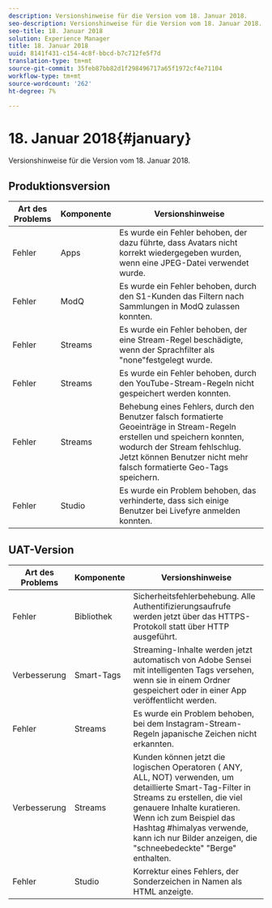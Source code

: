 ```yaml
---
description: Versionshinweise für die Version vom 18. Januar 2018.
seo-description: Versionshinweise für die Version vom 18. Januar 2018.
seo-title: 18. Januar 2018
solution: Experience Manager
title: 18. Januar 2018
uuid: 8141f431-c154-4c8f-bbcd-b7c712fe5f7d
translation-type: tm+mt
source-git-commit: 35feb87bb82d1f298496717a65f1972cf4e71104
workflow-type: tm+mt
source-wordcount: '262'
ht-degree: 7%

---
```



# 18. Januar 2018{#january}

Versionshinweise für die Version vom 18. Januar 2018.

## Produktionsversion

| **Art des Problems** | **Komponente** | **Versionshinweise** |
|---|---|---|
| Fehler | Apps | Es wurde ein Fehler behoben, der dazu führte, dass Avatars nicht korrekt wiedergegeben wurden, wenn eine JPEG-Datei verwendet wurde. |
| Fehler | ModQ | Es wurde ein Fehler behoben, durch den S1-Kunden das Filtern nach Sammlungen in ModQ zulassen konnten. |
| Fehler | Streams | Es wurde ein Fehler behoben, der eine Stream-Regel beschädigte, wenn der Sprachfilter als &quot;none&quot;festgelegt wurde. |
| Fehler | Streams | Es wurde ein Fehler behoben, durch den YouTube-Stream-Regeln nicht gespeichert werden konnten. |
| Fehler | Streams | Behebung eines Fehlers, durch den Benutzer falsch formatierte Geoeinträge in Stream-Regeln erstellen und speichern konnten, wodurch der Stream fehlschlug. Jetzt können Benutzer nicht mehr falsch formatierte Geo-Tags speichern. |
| Fehler | Studio | Es wurde ein Problem behoben, das verhinderte, dass sich einige Benutzer bei Livefyre anmelden konnten. |

## UAT-Version

| **Art des Problems** | **Komponente** | **Versionshinweise** |
|---|---|---|
| Fehler | Bibliothek | Sicherheitsfehlerbehebung. Alle Authentifizierungsaufrufe werden jetzt über das HTTPS-Protokoll statt über HTTP ausgeführt. |
| Verbesserung | Smart-Tags | Streaming-Inhalte werden jetzt automatisch von Adobe Sensei mit intelligenten Tags versehen, wenn sie in einem Ordner gespeichert oder in einer App veröffentlicht werden. |
| Fehler | Streams | Es wurde ein Problem behoben, bei dem Instagram-Stream-Regeln japanische Zeichen nicht erkannten. |
| Verbesserung | Streams | Kunden können jetzt die logischen Operatoren ( ANY, ALL, NOT) verwenden, um detaillierte Smart-Tag-Filter in Streams zu erstellen, die viel genauere Inhalte kuratieren. Wenn ich zum Beispiel das Hashtag #himalyas verwende, kann ich nur Bilder anzeigen, die &quot;schneebedeckte&quot; &quot;Berge&quot; enthalten. |
| Fehler | Studio | Korrektur eines Fehlers, der Sonderzeichen in Namen als HTML anzeigte. |

